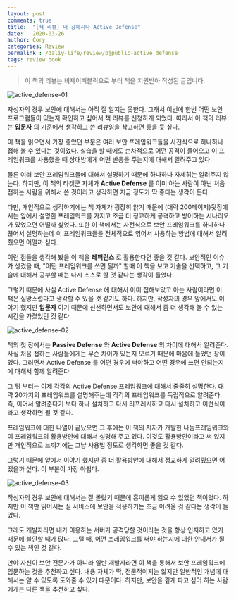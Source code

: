 ```yaml
---
layout: post
comments: true
title:  "[책 리뷰] 더 강해지다 Active Defense"
date:   2020-03-26
author: Cory
categories: Review
permalink : /daliy-life/review/bjpublic-active_defense
tags: review book
---
```


> 이 책의 리뷰는 비제이퍼블릭으로 부터 책을 지원받아 작성된 글입니다.

<img src="https://lh3.googleusercontent.com/VzwrHm4Qq7IvvcL25GZd-GicxqH3XfL_gdkrg_wMaVwU_axfoX4ChNLL6yYdXtaGZ3LiQIMUCvgYujsw1FWh77mZ29rDyf-KmxvSaFq__crlg1qE91-ooBa-P-m8ZIKlZZEr3MnRGis2n3X9MNemaDCnf_IZ5QvUf3dHLiNhjbOo2-OIKhfsrN8GHKgbtO3i77-bW0Mgk8m6bw8Lq3MWd_DO_WI8Z6RMd3R4n-KGzIUHxvHOpai-bJtLqGBDbnv4-86pPfLdI3bjOkfLHaAFlXJw3ODgm-isgWrdGfb2TUZII-lOC7nyCUKUxFALb3WSE5CfVcZu1aAn3CLnEynt6C5g93oDigrR4PChRgBZUDZNMKeh9CDn5f3nOsHoQXrL3FANvnYGOu8bRX5YFHwnsU31f33k4AsUo8giRwvgfH8Hhy_5hh4R_5Z10rdp0J1KV-yRAl6fQ7_krSn8qx0YPGLXE1EHqHhYhPQqv-4Zz7pT5EbDO2dtYqDcryqrZWv7uuj4A3ae9NTOFm-GBlNxa7clqND9ONrLmLCwoN8kUVHUG7sSKgqUXBYOvaj0vda_k7jDg_Au_uVnAacWAhIoIRplPiCXFxOw4ZKPVbGlociSwmJIRYx9GKPC8sRSJm14KSzs7krI7OqEr3HvST8jtuD0PkWU5rVQkYI2rb4NJZ2ozkJ7lFSC7OXakfFxxjUeSJm-isu_Vn4zmICGcKwo3-eulCpZrUdL8OvH-V3Dl4nGreNGlL9m7kg=w1350-h1800-no" alt="active_defense-01">

자성자의 경우 보안에 대해서는 아직 잘 알지는 못한다. 그래서 이번에 한번 어떤 보안 프로그램들이 있는지 확인하고 싶어서 책 리뷰를 신청하게 되었다. 따라서 이 책의 리뷰는 __입문자__ 의 기준에서 생각하고 쓴 리뷰임을 참고하면 좋을 듯 싶다.

이 책을 읽으면서 가장 좋았던 부분은 여러 보안 프레임워크들을 사전식으로 하나하나 접해 볼 수 있다는 것이었다. 실습을 할 때에도 순차적으로 어떤 공격이 들어오고 이 프레임워크를 사용했을 때 상대방에게 어떤 반응을 주는지에 대해서 알려주고 있다.

물론 여러 보안 프레임워크들에 대해서 설명하기 때문에 하나하나 자세히는 알려주지 않는다. 하지만, 이 책의 타겟군 자체가 __Active Defense__ 를 이미 아는 사람이 아닌 처음 접하는 사람을 위해서 쓴 것이라고 생각하면 지금 정도가 딱 좋다는 생각이 든다.

다만, 개인적으로 생각하기에는 책 자체가 굉장히 얅기 때문에 (대략 200페이지)뒷장에서는 앞에서 설명한 프레임워크를 가지고 조금 더 정교하게 공격하고 방어하는 시나리오가 있었으면 어떨까 싶었다. 또한 이 책에서는 사전식으로 보안 프레임워크를 하나하나 끊어서 설명하는데 이 프레임워크들을 전체적으로 엮어서 사용하는 방법에 대해서 알려줬으면 어떨까 싶다.

이런 점들을 생각해 봤을 이 책을 __레퍼런스__ 로 활용한다면 좋을 것 같다. 보안적인 이슈가 생겼을 때, "어떤 프레임워크를 쓰면 될까" 할때 이 책을 보고 기술을 선택하고, 그 기술에 대해서 공부할 때는 다시 스스로 할 것 같다는 생각이 들었다.

그렇기 때문에 사실 Active Defense 에 대해서 이미 접해보았고 아는 사람이라면 이 책은 실망스럽다고 생각할 수 있을 것 같기도 하다. 하지만, 작성자의 경우 앞에서도 이야기 했지만 __입문자__ 이기 때문에 신선하면서도 보안에 대해서 좀 더 생각해 볼 수 있는 시간을 가졌었던 것 같다. 

<img src="https://lh3.googleusercontent.com/p-m4f2xFJSqh5f7AXz729jFiwjKnDeaSo_R68ZtdRUg8YlU8k5CQrYQm6v0Hy2dIrL-MtScu12HozG23Phb0P_MDQ8aSEPkQ3ZElDIwTZv4a8IUiyy9a7l3upiWvNZi93TZztxIyMIneQSRc-FesEFobc-CKSUvix4KpfM1uj8j1pRQr1sZDh-oexYQkrMd3NXOPP1E0QjC_Fo7nlHuUVj0mGpBLocm2G-Mc-eNIDetkF7osk7MvBuDRbETQ9FJHpwpkdkd1nwyyDN_nOwK3pwP4GijC9YdJ1ppOpi39Zkpqk85nHhoD6i1IMSMACL2vhfLOC9y-XD4tdXtwx7v1fuYo3yhJqq2axYnMpjdZPZzr9dGYJOxDZkkrh9jf5KVjNdF3u9JFlmfeZWnoCnvrUjn1WqB482UfmyvUfxn1XeWUklFB_AHAubSm4QtU7OQFPKwP1Va0UMtMgFVuc0266M-4flLXvhp5Ao_SJL7kXvXvbybLw7uPO1t-UMPrnrgjNe-32J4zZBkhqFI1gGHqfs0WQKQ47jdddRswjeC-Kb_Osv-moY5j-jbQygEXhzAHicFk3LTZLkuz6ATlbwVcrhKk2zBDf6LAtWYIycoNqhE_sVr40S2euIxS19ST_3GomfN6FbmOkoF-IjATIjQb3bFvcHj5dqcaoKlwAupOzrtSRunPRTX8e7JUyLF_oh00CA7leqyE2MqbEDDI5IWVWF3tjcfQX_zCm3tChWt_uVIlZdUZE2vHd2I=w2400-h1800-no" alt="active_defense-02">

책의 첫 장에서는 __Passive Defense__ 와 __Active Defense__ 의 차이에 대해서 알려준다. 사실 처음 접하는 사람들에게는 무슨 차이가 있는지 모르기 때문에 마음에 들었던 장이었다. 그러면서 Active Defense 를 어떤 경우에 써야하고 어떤 경우에 쓰면 안되는지에 대해서 함께 알려준다.

그 뒤 부터는 이제 각각의 Active Defense 프레임워크에 대해서 줄줄히 설명한다. 대략 20가지의 프레임워크를 설명해주는데 각각의 프레임워크를 독립적으로 알려준다. 즉, 이어서 알려준다기 보다 하나 설치하고 다시 리프레시하고 다시 설치하고 이런식이라고 생각하면 될 것 같다. 

프레임워크에 대한 나열이 끝났으면 그 후에는 이 책의 저자가 개발한 나눔프레임워크와 이 프레임워크의 활용방안에 대해서 설명해 주고 있다. 이것도 활용방안이라고 써 있지만 개인적으로 느끼기에는 그냥 사용법 정도로 생각하면 좋을 것 같다.

그렇기 때문에 앞에서 이야기 했지만 좀 더 활용방안에 대해서 정교하게 알려줬으면 어땠을까 싶다. 이 부분이 가장 아쉽다.

<img src="https://lh3.googleusercontent.com/6TczHYSXON7H9d_6OgKO2f1_zJ7l84Z8AqvRSLQsX9VrSEh1lpv1N9DxsH0EsvFRgP7T6YMDGlv6VBWqn4bFmdcy430hQl7wVVw_DQwVw5azRW1Ppernnd4AJJ1Au5AWVc7CCKSLMBYARukpnAw79Gz68xY3GBvshC0TM-vUz2PjD_Er7hNfBTdNVk_91baaUqVE_Qm0pdck51KmZiohylPL1wuaIki37UKK_1zFx6ScH9phnE4b8tZ3s2KN71sP8nTX9lFm2ZAfcob025yZb4FelADCcWeo5Lo8JfeyHIOmxPVGkEwWHKC-6yk0rothSKkYyp36Rl5YRpJPJYWAjHjUHGMmobJaVuXq7Eg3GPRQuQa02ZBW9xJmPP4YX74wbAW06wpQO6S_RAMpDhLFCAzYjLNANd4V7aMye6BZgbtVYKPJuphX4d5Iz2z9zukaGIo6LIR5_lgK4Rkc8lmt5hGHKDvX3ilvH2tf7Vv3JnW1POVr6w0DA5gR43_XNvxDZIv7keujuVww4Ix2JvL3-7B0YYYX4ZadztKZVVlXrlPiu56oiv6uH1ZVS8cLUwQE2VwbS7Ey_ZJ-nybtPTTjqkfbuhyUEe81qxJ-u7fNvMmd7oEZ19aoI20qWCbS8IZI9coONBNL3eBuF_ZRt_kNYU8yAMK317EiDOK1PNsz-n3pB7MK_JJLtyOOZfPPuWpj--6szwqmwHk5xR7Ns88GdfGkFWc16mN5RyHQ9GZriTOe13VgGDTNkFM=w2400-h1800-no" alt="active_defense-03">

작성자의 경우 보안에 대해서는 잘 몰랐기 때문에 흥미롭게 읽으 수 있었던 책이었다. 하지만 이 책만 읽어서는 실 서비스에 보안을 적용하기는 조금 어려울 것 같다는 생각이 들었다.

그래도 개발자라면 내가 이용하는 서버가 공격당할 것이라는 것을 항상 인지하고 있기 때문에 불안할 때가 많다. 그럴 때, 어떤 프레임워크를 써야 하는지에 대한 안내서가 될 수 있는 책인 것 같다.

만야 자신이 보안 전문가가 아니라 일반 개발자라면 이 책을 통해서 보안 프레임워크에 입문하는 것을 추천하고 싶다. 내용 자체가 딱, 전문적이지는 않지만 일반적인 개념에 대해서는 알 수 있도록 도와줄 수 있기 때문이다. 하지만, 보안을 깊게 파고 싶어 하는 사람에게는 다른 책을 추천하고 싶다.
